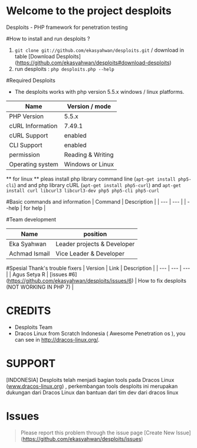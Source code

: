 # Welcome to the project desploits
Desploits - PHP framework for penetration testing

#How to install and run desploits ?
1. `git clone git://github.com/ekasyahwan/desploits.git` / download in table [Download Desploits] (https://github.com/ekasyahwan/desploits#download-desploits)
2. run desploits : `php desploits.php --help`

#Required Desploits
- The desploits works with php version 5.5.x windows / linux platforms.

| Name | Version / mode |
| --- | --- |
| PHP Version | 5.5.x |
| cURL Information | 7.49.1 |
| cURL Support | enabled |
| CLI Support | enabled |
| permission | Reading & Writing |
| Operating system | Windows or Linux |
** for linux ** pleas install php library command line (`apt-get install php5-cli`) and and php library cURL (`apt-get install php5-curl`) and  `apt-get install curl libcurl3 libcurl3-dev php5 php5-cli php5-curl`

#Basic commands and information
| Command | Description |
| --- | --- |
| --help | for help |

#Team development 

| Name | position
| --- | --- |
| Eka Syahwan | Leader projects & Developer | 
| Achmad Ismail | Vice Leader & Developer | 

#Spesial Thank's trouble fixers 
| Version | Link | Description |
| --- | --- | --- |
| Agus Setya R | [issues #6] (https://github.com/ekasyahwan/desploits/issues/6) | How to fix desploits (NOT WORKING IN PHP 7) |

# CREDITS
+ Desploits Team
+ Dracos Linux from Scratch Indonesia ( Awesome Penetration os ), you can see in http://dracos-linux.org/.

# SUPPORT
[INDONESIA] Desploits telah menjadi bagian tools pada Dracos Linux (www.dracos-linux.org) , perkembangan tools desploits ini merupakan dukungan dari Dracos Linux dan bantuan dari tim dev dari dracos linux

# Issues 
> Please report this problem through the issue page [Create New Issue] (https://github.com/ekasyahwan/desploits/issues)
